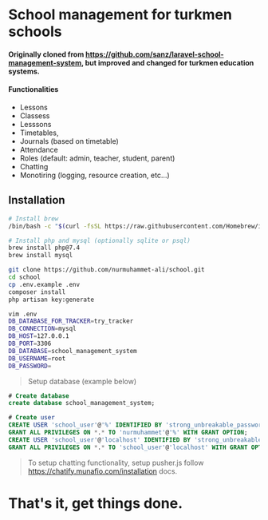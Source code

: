 # School management for turkmen schools
#### Originally cloned from https://github.com/sanz/laravel-school-management-system, but improved and changed for turkmen education systems.

#### Functionalities
- Lessons
- Classess
- Lesssons
- Timetables,
- Journals (based on timetable)
-  Attendance
- Roles (default: admin, teacher, student, parent)
- Chatting
- Monotiring (logging, resource creation, etc...)

## Installation
```bash 
# Install brew
/bin/bash -c "$(curl -fsSL https://raw.githubusercontent.com/Homebrew/install/HEAD/install.sh)"

# Install php and mysql (optionally sqlite or psql)
brew install php@7.4
brew install mysql

git clone https://github.com/nurmuhammet-ali/school.git
cd school
cp .env.example .env
composer install
php artisan key:generate

vim .env
DB_DATABASE_FOR_TRACKER=try_tracker
DB_CONNECTION=mysql
DB_HOST=127.0.0.1
DB_PORT=3306
DB_DATABASE=school_management_system
DB_USERNAME=root
DB_PASSWORD=
```

> Setup database (example below)
```sql
# Create database
create database school_management_system;

# Create user
CREATE USER 'school_user'@'%' IDENTIFIED BY 'strong_unbreakable_password';
GRANT ALL PRIVILEGES ON *.* TO 'nurmuhammet'@'%' WITH GRANT OPTION;
CREATE USER 'school_user'@'localhost' IDENTIFIED BY 'strong_unbreakable_password';
GRANT ALL PRIVILEGES ON *.* TO 'school_user'@'localhost' WITH GRANT OPTION;
```

> To setup chatting functionality, setup pusher.js follow https://chatify.munafio.com/installation docs.

# That's it, get things done.
